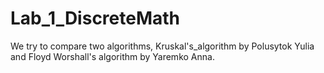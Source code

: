 # Lab_1_DiscreteMath
We try to compare two algorithms, Kruskal's_algorithm by Polusytok Yulia and Floyd Worshall's algorithm by Yaremko Anna.
